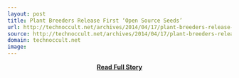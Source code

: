 ```yaml
---
layout: post
title: Plant Breeders Release First ‘Open Source Seeds’
url: http://technoccult.net/archives/2014/04/17/plant-breeders-release-first-open-source-seeds/
source: http://technoccult.net/archives/2014/04/17/plant-breeders-release-first-open-source-seeds/
domain: technoccult.net
image: 
---
```


<p></p>
<center><p><a href="http://technoccult.net/archives/2014/04/17/plant-breeders-release-first-open-source-seeds/" style='padding:25px; font-sze:18px; font-weight: bold;'>Read Full Story</a></p></center>
